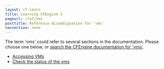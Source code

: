 ```yaml
---
layout: cf-learn
title: Learning CFEngine 3
pageurl: /ref/vms
posttitle: Reference disambiguation for 'vms'
navsection: none
---
```


The term 'vms' could refer to several sections in the documentation. Please choose one below, or
[search the CFEngine documentation for 'vms'](http://cfengine.com/docs/latest/search.html?q=vms).

- [Accessing VMs](http://cfengine.com/docs/latest/guide-installation-and-configuration-general-installation-installation-enterprise-vagrant.html#accessing-vms)
- [Check the status of the vms](http://cfengine.com/docs/latest/guide-installation-and-configuration-general-installation-installation-enterprise-vagrant.html#check-the-status-of-the-vms)
